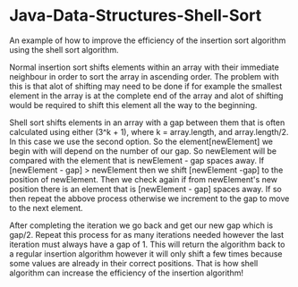 # Java-Data-Structures-Shell-Sort
An example of how to improve the efficiency of the insertion sort algorithm using the shell sort algorithm.

Normal insertion sort shifts elements within an array with their immediate neighbour in order to sort the array in ascending order. 
The problem with this is that alot of shifting may need to be done if for example the smallest element in the array is at the complete end
of the array and alot of shifting would be required to shift this element all the way to the beginning.

Shell sort shifts elements in an array with a gap between them that is often calculated using either (3^k + 1), where k = array.length, and 
array.length/2. In this case we use the second option. So the element[newElement] we begin with will depend on the number of our gap. So newElement 
will be compared with the element that is newElement - gap spaces away. If [newElement - gap] > newElement then we shift [newElement -gap] to
the position of newElement. Then we check again if from newElement's new position there is an element that is [newElement - gap] spaces away.
If so then repeat the abbove process otherwise we increment to the gap to move to the next element. 

After completing the iteration we go back and get our new gap which is gap/2. Repeat this process for as many iterations needed however the last 
iteration must always have a gap of 1. This will return the algorithm back to a regular insertion algorithm however it will only shift a few times
because some values are already in their correct positions. That is how shell algorithm can increase the efficiency of the insertion algorithm!

